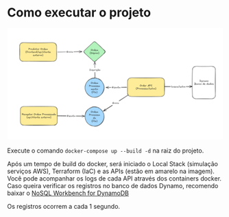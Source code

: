 # Como executar o projeto

<img src="files/img.png">

Execute o comando `docker-compose up --build -d` na raiz do projeto.

Após um tempo de build do docker, será iniciado o Local Stack (simulação serviços AWS), Terraform (IaC) e as APIs (estão em amarelo na imagem).
Você pode acompanhar os logs de cada API através dos containers docker. Caso queira verificar os registros no banco de dados Dynamo, recomendo baixar o [NoSQL Workbench for DynamoDB](https://docs.aws.amazon.com/amazondynamodb/latest/developerguide/workbench.settingup.html)

Os registros ocorrem a cada 1 segundo.
